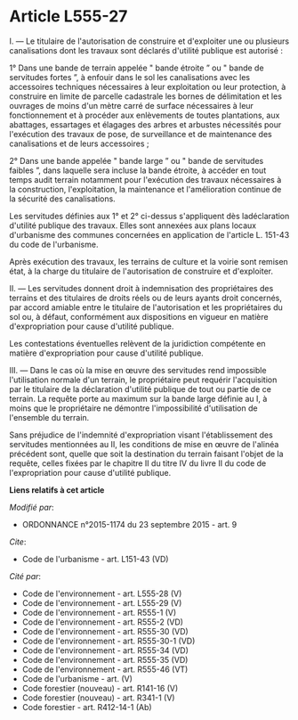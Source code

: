 # Article L555-27

I. ― Le titulaire de l'autorisation de construire et d'exploiter une ou plusieurs canalisations dont les travaux sont
déclarés d'utilité publique est autorisé : 

1° Dans une bande de terrain appelée " bande étroite ” ou " bande de servitudes fortes ”, à enfouir dans le sol les
canalisations avec les accessoires techniques nécessaires à leur exploitation ou leur protection, à construire en limite de
parcelle cadastrale les bornes de délimitation et les ouvrages de moins d'un mètre carré de surface nécessaires à leur
fonctionnement et à procéder aux enlèvements de toutes plantations, aux abattages, essartages et élagages des arbres et
arbustes nécessités pour l'exécution des travaux de pose, de surveillance et de maintenance des canalisations et de leurs
accessoires ; 

2° Dans une bande appelée " bande large ” ou " bande de servitudes faibles ”, dans laquelle sera incluse la bande étroite, à
accéder en tout temps audit terrain notamment pour l'exécution des travaux nécessaires à la construction, l'exploitation, la
maintenance et l'amélioration continue de la sécurité des canalisations. 

Les servitudes définies aux 1° et 2° ci-dessus s'appliquent dès ladéclaration d'utilité publique des travaux. Elles sont
annexées aux plans locaux d'urbanisme des communes concernées en application de l'article L. 151-43 du code de l'urbanisme. 

Après exécution des travaux, les terrains de culture et la voirie sont remisen état, à la charge du titulaire de
l'autorisation de construire et d'exploiter. 

II. ― Les servitudes donnent droit à indemnisation des propriétaires des terrains et des titulaires de droits réels ou de
leurs ayants droit concernés, par accord amiable entre le titulaire de l'autorisation et les propriétaires du sol ou, à
défaut, conformément aux dispositions en vigueur en matière d'expropriation pour cause d'utilité publique. 

Les contestations éventuelles relèvent de la juridiction compétente en matière d'expropriation pour cause d'utilité
publique. 

III. ― Dans le cas où la mise en œuvre des servitudes rend impossible l'utilisation normale d'un terrain, le propriétaire
peut requérir l'acquisition par le titulaire de la déclaration d'utilité publique de tout ou partie de ce terrain. La requête
porte au maximum sur la bande large définie au I, à moins que le propriétaire ne démontre l'impossibilité d'utilisation de
l'ensemble du terrain. 

Sans préjudice de l'indemnité d'expropriation visant l'établissement des servitudes mentionnées au II, les conditions de mise
en œuvre de l'alinéa précédent sont, quelle que soit la destination du terrain faisant l'objet de la requête, celles fixées
par le chapitre II du titre IV du livre II du code de l'expropriation pour cause d'utilité publique.

**Liens relatifs à cet article**

_Modifié par_:

  - ORDONNANCE n°2015-1174 du 23 septembre 2015 - art. 9

_Cite_:

  - Code de l'urbanisme - art. L151-43 (VD)

_Cité par_:

  - Code de l'environnement - art. L555-28 (V)
  - Code de l'environnement - art. L555-29 (V)
  - Code de l'environnement - art. R555-1 (V)
  - Code de l'environnement - art. R555-2 (VD)
  - Code de l'environnement - art. R555-30 (VD)
  - Code de l'environnement - art. R555-30-1 (VD)
  - Code de l'environnement - art. R555-34 (VD)
  - Code de l'environnement - art. R555-35 (VD)
  - Code de l'environnement - art. R555-46 (VT)
  - Code de l'urbanisme - art. (V)
  - Code forestier (nouveau) - art. R141-16 (V)
  - Code forestier (nouveau) - art. R341-1 (V)
  - Code forestier - art. R412-14-1 (Ab)
